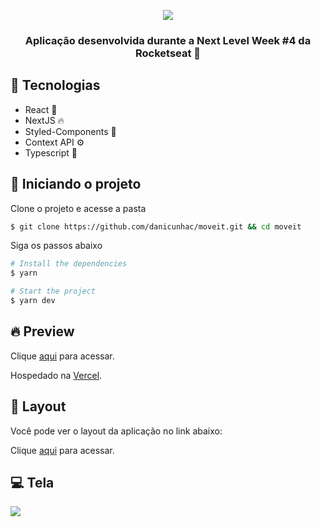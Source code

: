 <p align="center">
  <img src="https://i.imgur.com/4sK58aC.png" />
</p>

<h3 align="center"> Aplicação desenvolvida durante a Next Level Week #4 da Rocketseat 🚀 </h3>

## 🧪 Tecnologias 

- React 💜
- NextJS 🔥
- Styled-Components 💅
- Context API ⚙
- Typescript 💙

## 🚀 Iniciando o projeto

Clone o projeto e acesse a pasta

```bash
$ git clone https://github.com/danicunhac/moveit.git && cd moveit
```

Siga os passos abaixo
```bash
# Install the dependencies
$ yarn

# Start the project
$ yarn dev
```

## 🔥 Preview

Clique [aqui](https://moveit-gold-seven.vercel.app/) para acessar.

Hospedado na [Vercel](https://vercel.com).

## 🔖 Layout
Você pode ver o layout da aplicação no link abaixo:

Clique <a href="https://www.figma.com/file/y4HHY1Nh7A4PAPyBObznuD/Move.it-2.0-(Copy)?node-id=160%3A2761">aqui</a> para acessar.

## 💻 Tela

<img src="https://i.imgur.com/h1hyqj3.png" />
